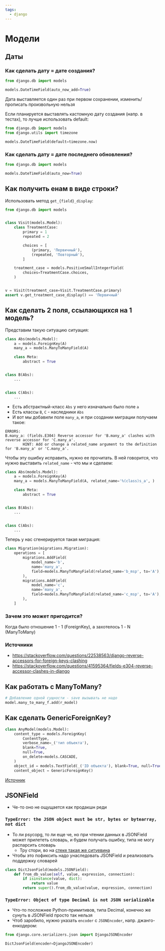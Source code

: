 ```yaml
---
tags:
  - django
---
```


# Модели

## Даты

### Как сделать дату = дате создания?

```python
from django.db import models

models.DateTimeField(auto_now_add=True)
```

Дата выставляется один раз при первом сохранении, изменить/прописать произвольную нельзя

Если планируется выставлять кастомную дату создания (напр. в тестах), то лучше использовать default:

```python
from django.db import models
from django.utils import timezone

models.DateTimeField(default=timezone.now)
```

### Как сделать дату = дате последнего обновления?

```python
from django.db import models

models.DateTimeField(auto_now=True)
```

## Как получить енам в виде строки?

Использовать метод `get_{field}_display`:

```python
from django.db import models


class Visit(models.Model):
    class TreatmentCase:
        primary = 1
        repeated = 2

        choices = [
            (primary, 'Первичный'),
            (repeated, 'Повторный'),
        ]

    treatment_case = models.PositiveSmallIntegerField(
        choices=TreatmentCase.choices,
    )


v = Visit(treatment_case=Visit.TreatmentCase.primary)
assert v.get_treatment_case_display() == 'Первичный'
```

## Как сделать 2 поля, ссылающихся на 1 модель?

Представим такую ситуацию ситуация:

```python
class Abs(models.Model):
    a = models.ForeignKey(A)
    many_a = models.ManyToManyField(A)

    class Meta:
        abstract = True


class B(Abs):
    ...


class C(Abs):
    ...
```

- Есть абстрактный-класс `Abs` у него изначально было поле `a`
- Есть классы `B`, `C` - наследники `Abs`
- И вот мы добавили поле `many_a`, и при создании миграции получаем такое:

```text
ERRORS:
B.many_a: (fields.E304) Reverse accessor for 'B.many_a' clashes with reverse accessor for 'C.many_a'.
        HINT: Add or change a related_name argument to the definition for 'B.many_a' or 'C.many_a'.
```

Чтобы эту ошибку исправить, нужно ее прочитать. В ней говорится, что нужно выставить `related_name` - что мы и сделаем:

```python
class Abs(models.Model):
    a = models.ForeignKey(A)
    many_a = models.ManyToManyField(A, related_name='%(class)s_a', )

    class Meta:
        abstract = True


class B(Abs):
    ...


class C(Abs):
    ...
```

Теперь у нас сгенерируется такая миграция:

```python
class Migration(migrations.Migration):
    operations = [
        migrations.AddField(
            model_name='b',
            name='many_a',
            field=models.ManyToManyField(related_name='b_msp', to='A'),
        ),
        migrations.AddField(
            model_name='c',
            name='many_a',
            field=models.ManyToManyField(related_name='c_msp', to='A'),
        ),
    ]
```

### Зачем это может пригодится?

Когда было отношение 1 - 1 (ForeignKey), а захотелось 1 - N (ManyToMany)

### Источники

- https://stackoverflow.com/questions/22538563/django-reverse-accessors-for-foreign-keys-clashing
- https://stackoverflow.com/questions/41595364/fields-e304-reverse-accessor-clashes-in-django

## Как работать с ManyToMany?

```python
# Добавление одной сущности - save вызывать не надо
model.many_to_many_f.add(r_model) 
```

## Как сделать GenericForeignKey?

```python
class AnyModel(models.Model):
    content_type = models.ForeignKey(
        ContentType,
        verbose_name=_('тип объекта'),
        blank=True,
        null=True,
        on_delete=models.CASCADE,
    )
    object_id = models.TextField(_('ID объекта'), blank=True, null=True, db_index=True)
    content_object = GenericForeignKey()
```

[Источник](https://stackoverflow.com/a/27912261/5500609)

## JSONField

- Че-то оно не ощущается как продакшн реди

### `TypeError: the JSON object must be str, bytes or bytearray, not dict`

- То ли psycopg, то ли еще че, но при чтении данных в JSONField может прилететь словарь, и будем получать ошибку, типа
  не могу распарсить словарь
    - Тру стори, во на [стеке такая же ситуевина](https://stackoverflow.com/q/72045796/5500609)
- Чтобы это пофиксить надо унаследовать JSONField и реализовать поддержку словарей

```python
class DictJsonField(models.JSONField):
    def from_db_value(self, value, expression, connection):
        if isinstance(value, dict):
            return value
        return super().from_db_value(value, expression, connection)
```

### `TypeError: Object of type Decimal is not JSON serializable`

- Что-то посложнее Python-примитивов, типа Decimal, конечно же сунуть в JSONField просто так нельзя
- Чтоб заробило, нужно указать `encoder` с `JSONEncoder`, напр. джанго-енкодером:

```python
from django.core.serializers.json import DjangoJSONEncoder

DictJsonField(encoder=DjangoJSONEncoder)
```